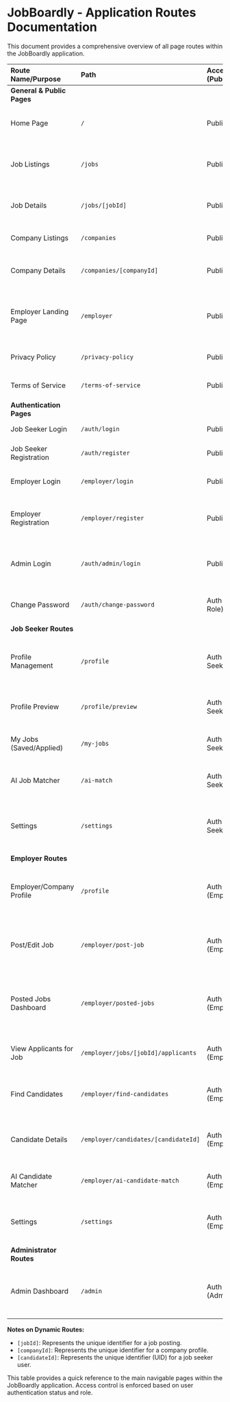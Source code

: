# JobBoardly - Application Routes Documentation

This document provides a comprehensive overview of all page routes within the JobBoardly application.

| Route Name/Purpose         | Path                                 | Access Level (Public/Auth/Role)  | Brief Explanation                                                                                               |
| :------------------------- | :----------------------------------- | :------------------------------- | :-------------------------------------------------------------------------------------------------------------- |
| **General & Public Pages** |                                      |                                  |                                                                                                                 |
| Home Page                  | `/`                                  | Public                           | Landing page. Redirects to role-specific dashboard if logged in.                                                |
| Job Listings               | `/jobs`                              | Public                           | Browse and filter all approved job postings. Supports query params for pre-filtering.                           |
| Job Details                | `/jobs/[jobId]`                      | Public                           | View full details of a specific job posting. Job seekers apply here.                                            |
| Company Listings           | `/companies`                         | Public                           | Browse and filter all approved company profiles.                                                                |
| Company Details            | `/companies/[companyId]`             | Public                           | View full details of a specific company, including their open positions.                                        |
| Employer Landing Page      | `/employer`                          | Public                           | Landing page specifically for employers, highlighting employer-centric features.                                |
| Privacy Policy             | `/privacy-policy`                    | Public                           | Displays the platform's privacy policy.                                                                         |
| Terms of Service           | `/terms-of-service`                  | Public                           | Displays the platform's terms of service.                                                                       |
| **Authentication Pages**   |                                      |                                  |                                                                                                                 |
| Job Seeker Login           | `/auth/login`                        | Public                           | Page for job seekers to log in.                                                                                 |
| Job Seeker Registration    | `/auth/register`                     | Public                           | Page for new job seekers to create an account.                                                                  |
| Employer Login             | `/employer/login`                    | Public                           | Page for employers/recruiters to log in.                                                                        |
| Employer Registration      | `/employer/register`                 | Public                           | Page for new employers/recruiters to create an account and register their company.                              |
| Admin Login                | `/auth/admin/login`                  | Public                           | Dedicated login page for platform administrators and super administrators.                                      |
| Change Password            | `/auth/change-password`              | Auth Required (Any Role)         | Page for any authenticated user to change their account password.                                               |
| **Job Seeker Routes**      |                                      |                                  |                                                                                                                 |
| Profile Management         | `/profile`                           | Auth Required (Job Seeker)       | Manage personal details, professional summary, resume, skills, experience, education, visibility, etc.          |
| Profile Preview            | `/profile/preview`                   | Auth Required (Job Seeker)       | Allows job seekers to see how their profile appears to potential employers.                                     |
| My Jobs (Saved/Applied)    | `/my-jobs`                           | Auth Required (Job Seeker)       | Dashboard to view and manage jobs they have saved or applied for.                                               |
| AI Job Matcher             | `/ai-match`                          | Auth Required (Job Seeker)       | AI tool to match the seeker's profile against all available jobs.                                               |
| Settings                   | `/settings`                          | Auth Required (Job Seeker)       | Manage account preferences like theme, notifications, saved searches, and job board display options.            |
| **Employer Routes**        |                                      |                                  |                                                                                                                 |
| Employer/Company Profile   | `/profile`                           | Auth Required (Employer)         | Manage personal recruiter profile. If Company Admin, also manages the company's public profile.                 |
| Post/Edit Job              | `/employer/post-job`                 | Auth Required (Employer)         | Form to create a new job posting or edit an existing one. Includes AI JD parsing and screening questions.       |
| Posted Jobs Dashboard      | `/employer/posted-jobs`              | Auth Required (Employer)         | Dashboard for employers to view and manage jobs posted by their company, including applicant counts and status. |
| View Applicants for Job    | `/employer/jobs/[jobId]/applicants`  | Auth Required (Employer)         | Page to view and manage applicants for a specific job posting.                                                  |
| Find Candidates            | `/employer/find-candidates`          | Auth Required (Employer)         | Search and filter through profiles of job seekers who have opted to be searchable.                              |
| Candidate Details          | `/employer/candidates/[candidateId]` | Auth Required (Employer)         | View the detailed profile of a specific job seeker (applicant or found via search).                             |
| AI Candidate Matcher       | `/employer/ai-candidate-match`       | Auth Required (Employer)         | AI tool for employers to find candidates matching a specific job description.                                   |
| Settings                   | `/settings`                          | Auth Required (Employer)         | Manage basic employer account preferences like theme and notifications.                                         |
| **Administrator Routes**   |                                      |                                  |                                                                                                                 |
| Admin Dashboard            | `/admin`                             | Auth Required (Admin/SuperAdmin) | Centralized dashboard for platform management (companies, jobs, users, moderation).                             |

**Notes on Dynamic Routes:**

- `[jobId]`: Represents the unique identifier for a job posting.
- `[companyId]`: Represents the unique identifier for a company profile.
- `[candidateId]`: Represents the unique identifier (UID) for a job seeker user.

This table provides a quick reference to the main navigable pages within the JobBoardly application. Access control is enforced based on user authentication status and role.
